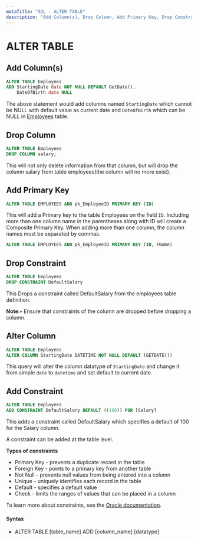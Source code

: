 ```yaml
---
metaTitle: "SQL - ALTER TABLE"
description: "Add Column(s), Drop Column, Add Primary Key, Drop Constraint, Alter Column, Add Constraint"
---
```


# ALTER TABLE




## Add Column(s)


```sql
ALTER TABLE Employees
ADD StartingDate date NOT NULL DEFAULT GetDate(),
    DateOfBirth date NULL

```

The above statement would add columns named `StartingDate` which cannot be NULL with default value as current date and `DateOfBirth` which can be NULL in [Employees](http://stackoverflow.com/documentation/sql/280/example-database/1014/employees-table) table.



## Drop Column


```sql
ALTER TABLE Employees
DROP COLUMN salary;

```

This will not only delete information from that column, but will drop the column salary from table employees(the column will no more exist).



## Add Primary Key


```sql
ALTER TABLE EMPLOYEES ADD pk_EmployeeID PRIMARY KEY (ID)

```

This will add a Primary key to the table Employees on the field `ID`. Including more than one column name in the parentheses along with ID will create a Composite Primary Key. When adding more than one column, the column names must be separated by commas.

```sql
ALTER TABLE EMPLOYEES ADD pk_EmployeeID PRIMARY KEY (ID, FName)

```



## Drop Constraint


```sql
ALTER TABLE Employees 
DROP CONSTRAINT DefaultSalary

```

This Drops a constraint called DefaultSalary from the employees table definition.

**Note:-**
Ensure that constraints of the column are dropped before dropping a column.



## Alter Column


```sql
ALTER TABLE Employees
ALTER COLUMN StartingDate DATETIME NOT NULL DEFAULT (GETDATE())

```

This query will alter the column datatype of `StartingDate` and change it from simple `date` to `datetime` and set default to current date.



## Add Constraint


```sql
ALTER TABLE Employees
ADD CONSTRAINT DefaultSalary DEFAULT ((100)) FOR [Salary]

```

This adds a constraint called DefaultSalary which specifies a default of 100 for the Salary column.

A constraint can be added at the table level.

**Types of constraints**

- Primary Key - prevents a duplicate record in the table
- Foreign Key - points to a primary key from another table
- Not Null - prevents null values from being entered into a column
- Unique - uniquely identifies each record in the table
- Default - specifies a default value
- Check - limits the ranges of values that can be placed in a column

To learn more about constraints, see the [Oracle documentation](https://docs.oracle.com/javadb/10.8.3.0/ref/rrefsqlj81859.html).



#### Syntax


- ALTER TABLE [table_name] ADD [column_name] [datatype]

